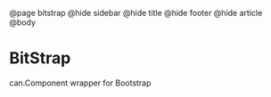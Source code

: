 @page bitstrap
@hide sidebar
@hide title
@hide footer
@hide article
@body

# BitStrap

can.Component wrapper for Bootstrap
